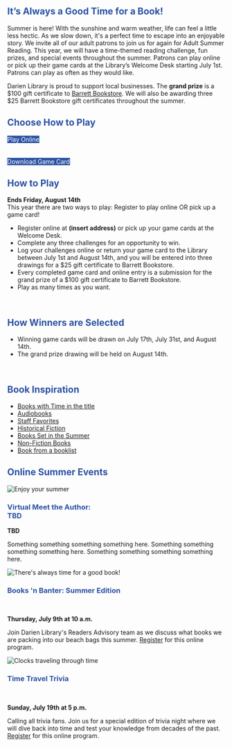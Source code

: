 <div class="row">
<div class="col-md-9">

<h2 style="color: #2C53A4;">It’s Always a Good Time for a Book!</h2>

Summer is here! With the sunshine and warm weather, life can feel a little less hectic. As we slow down, it's a perfect time to escape into an enjoyable story. We invite all of our adult patrons to join us for again for Adult Summer Reading. This year, we will have a time-themed reading challenge, fun prizes, and special events throughout the summer. Patrons can play online or pick up their game cards at the Library’s Welcome Desk starting July 1st. Patrons can play as often as they would like.

Darien Library is proud to support local businesses. The **grand prize** is a $100 gift certificate to [Barrett Bookstore](https://dar.to/2TUKaIw "Barrett Bookstore"). We will also be awarding three $25 Barrett Bookstore gift certificates throughout the summer.

</div>
<div class="col-md-3">

<h2 style="color: #2C53A4;">Choose How to Play</h2>
<a href="#" class="btn-u btn-primary" style="text-decoration:none; color:#fff; background-color:#2C53A4;">Play Online</a>
<br />
<br />
<br />
<a href="#" class="btn-u btn-primary" style="text-decoration:none; color:#fff; background-color:#2C53A4;">Download Game Card</a>
<br />
</div>
</div>

<div class="margin-bottom-20"></div>

<div class="row">
<div class="col-md-8">
<h2 style="color: #2C53A4;">How to Play</h2>

**Ends Friday, August 14th**<br />
This year there are two ways to play: Register to play online OR pick up a game card!

* Register online at **(insert address)** or pick up your game cards at the Welcome Desk.
* Complete any three challenges for an opportunity to win.
* Log your challenges online or return your game card to the Library between July 1st and August 14th, and you will be entered into three drawings for a $25 gift certificate to Barrett Bookstore.
* Every completed game card and online entry is a submission for the grand prize of a $100 gift certificate to Barrett Bookstore.
* Play as many times as you want.

<br />

<h2 style="color: #2C53A4;">How Winners are Selected</h2>

* Winning game cards will be drawn on July 17th, July 31st, and August 14th.
* The grand prize drawing will be held on August 14th.

<br />
</div>
<div class="col-md-4">

<h2 style="color: #2C53A4;">Book Inspiration</h2>

* [Books with Time in the title](https://dar.to/2XO6lUv "Books with Time in the title")
* [Audiobooks](https://dar.to/2ZOJpWi "Audiobooks")
* [Staff Favorites](https://dar.to/2R6Rfpf "Staff Favorites")
* [Historical Fiction](https://dar.to/2MJqrJ9 "Historical Fiction")
* [Books Set in the Summer](https://dar.to/2MGF5Rm "Books Set in the Summer")
* [Non-Fiction Books](https://dar.to/2XMoced "Non-Fiction Books")
* [Book from a booklist](https://dar.to/2WC7A6q "Book from a booklist")

</div>
</div>
<!-- <div class="row">
<div class="col-md-2">
	<img class="img-responsive center-block" src="/uploads/departments/youth/summer_reading/2019_jupiter_illustration.jpg" alt="Are we playing Drops of Jupiter yet?" />
	<img class="img-responsive center-block" src="/uploads/departments/youth/summer_reading/2019_star_illustrations.jpg" alt="Are we playing Drops of Jupiter yet?" />
</div>
<div class="col-md-3">
<h2 style="color: #2C53A4;">Book Inspiration</h2>

* [Books with Time in the title](https://dar.to/2XO6lUv "Books with Time in the title")
* [Audiobooks](https://dar.to/2ZOJpWi "Audiobooks")
* [Staff Favorites](https://dar.to/2R6Rfpf "Staff Favorites")
* [Historical Fiction](https://dar.to/2MJqrJ9 "Historical Fiction")
* [Books Set in the Summer](https://dar.to/2MGF5Rm "Books Set in the Summer")
* [Non-Fiction Books](https://dar.to/2XMoced "Non-Fiction Books")
* [Book from a booklist](https://dar.to/2WC7A6q "Book from a booklist")

</div>
</div> -->

<div class="margin-bottom-40"></div>

<h2 style="color: #2C53A4;">Online Summer Events</h2>

<div class="row">
<div class="col-md-4">

<img class="img-responsive center-block" src="/uploads/general_stock_photos/hat_book_blanket.jpg" alt="Enjoy your summer" />

<h3 style="color: #2C53A4;">Virtual Meet the Author: <br />TBD</h3>

**TBD**

Something something something something here. Something something something something here. Something something something something here.

</div>
<div class="col-md-4">

<img class="img-responsive center-block" src="/uploads/departments/adults/beach_books_asr.jpg" alt="There's always time for a good book!" />

<h3 style="color: #2C53A4;">Books 'n Banter: Summer Edition</h3>

<br />

**Thursday, July 9th at 10 a.m.**

Join Darien Library's Readers Advisory team as we discuss what books we are packing into our beach bags this summer. [Register](https://dar.to/2YPuI3w "Register for Books 'n Banter") for this online program.

</div>
<div class="col-md-4">

<img class="img-responsive center-block" src="/uploads/departments/adults/time_travel_clocks_asr.jpg" alt="Clocks traveling through time" />

<h3 style="color: #2C53A4;">Time Travel Trivia</h3>

<br />

**Sunday, July 19th at 5 p.m.**

Calling all trivia fans. Join us for a special edition of trivia night where we will dive back into time and test your knowledge from decades of the past. [Register](https://dar.to/30PIlCc "Register for Time Travel Trivia") for this online program.

</div>
</div>